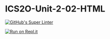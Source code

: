 # ICS2O-Unit-2-02-HTML

[![GitHub's Super Linter](https://github.com/KaitlynIp64/ICS2O-Unit-2-02-HTML/workflows/GitHub's%20Super%20Linter/badge.svg)](https://github.com/KaitlynIp64/ICS2O-Unit-2-02-HTML/actions)

[![Run on Repl.it](https://repl.it/badge/github/KaitlynIp64/ICS2O-Unit-2-02-HTML)](https://repl.it/github/KaitlynIp64/ICS2O-Unit-2-02-HTML)
